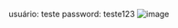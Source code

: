 usuário: teste
password: teste123
![image](https://github.com/user-attachments/assets/75b4006c-5bbd-460c-8866-10e85bc85356)
